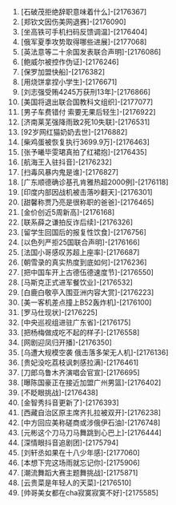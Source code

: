 
1. [石破茂拒绝辞职意味着什么]-[2176367]
1. [郑钦文因伤美网退赛]-[2176090]
1. [坐高铁可手机扫码反馈调温]-[2176404]
1. [俄军夏季攻势取得哪些进展]-[2177068]
1. [英法意等二十余国发表联合声明]-[2176086]
1. [鲍威尔被控作伪证]-[2176246]
1. [保罗加盟快船]-[2176382]
1. [用烧饼拿捏小学生]-[2176671]
1. [刘志强受贿4245万获刑13年]-[2176866]
1. [美国将退出联合国教科文组织]-[2177077]
1. [男子车费错付 索要无果后轻生]-[2176922]
1. [济南莱芜强降雨致2死10失联]-[2176531]
1. [92岁网红猫奶奶去世]-[2176882]
1. [柴鸡蛋被恢复执行3699.9万]-[2176463]
1. [张予曦毕雯珺真拍了红裙抱]-[2176435]
1. [航海王入驻抖音]-[2176232]
1. [扫毒风暴内鬼是谁]-[2176827]
1. [广东顺德确诊基孔肯雅热超2000例]-[2176118]
1. [印度内部因战机被击落吵翻天]-[2176301]
1. [甜馨称贾乃亮是很称职的爸爸]-[2176465]
1. [金价创近5周新高]-[2176168]
1. [联系薛之谦拍反诈后续]-[2176326]
1. [留学生回国后的报复性饮食]-[2176756]
1. [以色列严拒25国联合声明]-[2176166]
1. [法国小哥感叹苏超上座率]-[2176687]
1. [朝雪录的真实热度到底如何]-[2176236]
1. [把中国车开上古德伍德速度节]-[2176550]
1. [马斯克正式进军餐饮业]-[2176532]
1. [白鹿白敬亭入围亚洲内容大赏]-[2176223]
1. [美一客机差点撞上B52轰炸机]-[2176100]
1. [罗马仕现状]-[2176225]
1. [中央巡视组进驻广东省]-[2176175]
1. [把杨梅做成吃不起的样子]-[2176558]
1. [网剧迎凤归开播]-[2176350]
1. [乌遭大规模空袭 俄击落多架无人机]-[2176136]
1. [贵妃没吃荔枝讽刺感拉满]-[2176461]
1. [刀郎乌鲁木齐演唱会官宣]-[2176695]
1. [曝陈国豪正在接近加盟广州男篮]-[2176402]
1. [不眨眼挑战]-[2176438]
1. [金智秀抖音更新了]-[2176393]
1. [西藏自治区原主席齐扎拉被双开]-[2176238]
1. [中方回应美称磋商或涉俄伊石油]-[2176748]
1. [元彬这个刀马刀马舞跳到心巴上]-[2176444]
1. [深情眼抖音追剧团]-[2175794]
1. [刘轩丞如果在十八少年感]-[2177060]
1. [本想下完这场雨就忘记你]-[2175906]
1. [潮流舞蹈大赛主题舞挑战]-[2175871]
1. [云贵菜是年轻人的天菜]-[2176510]
1. [帅哥美女都在cha寂寞寂寞不好]-[2175585]